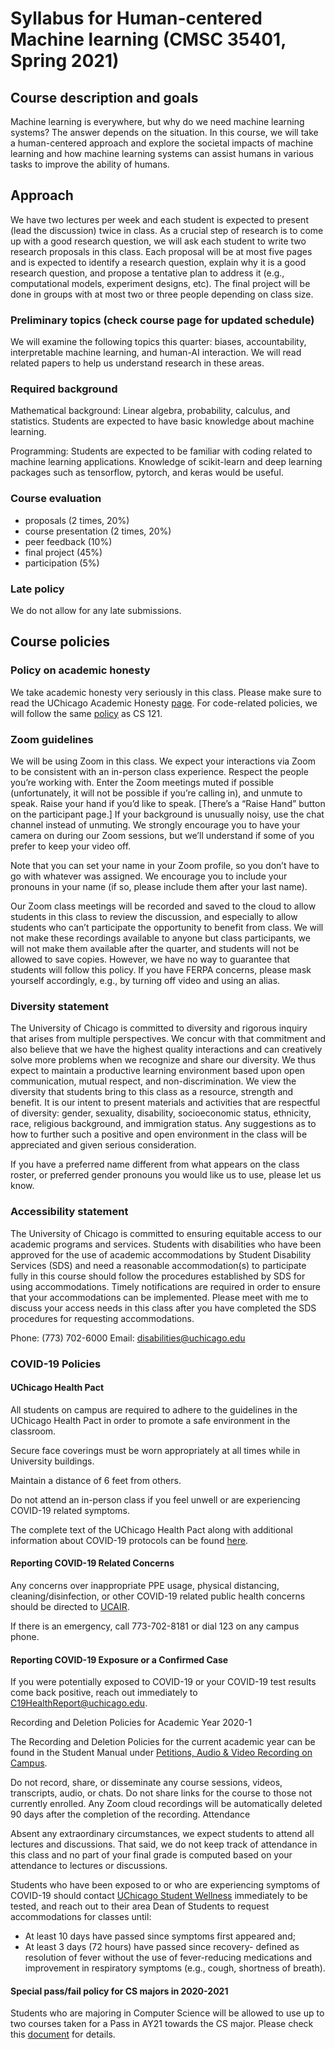 Syllabus for Human-centered Machine learning (CMSC 35401, Spring 2021)
===========================

## Course description and goals

Machine learning is everywhere, but why do we need machine learning systems? The answer depends on the situation. In this course, we will take a human-centered approach and explore the societal impacts of machine learning and how machine learning systems can assist humans in various tasks to improve the ability of humans.


## Approach

We have two lectures per week and each student is expected to present (lead the discussion) twice in class. As a crucial step of research is to come up with a good research question, we will ask each student to write two research proposals in this class.
Each proposal will be at most five pages and is expected to identify a research question, explain why it is a good research question, and propose a tentative plan to address it (e.g., computational models, experiment designs, etc).
The final project will be done in groups with at most two or three people depending on class size.

### Preliminary topics (check course page for updated schedule)

We will examine the following topics this quarter: biases, accountability, interpretable machine learning, and human-AI interaction. We will read related papers to help us understand research in these areas.

### Required background

Mathematical background:
Linear algebra, probability, calculus, and statistics. Students are expected to have basic knowledge about machine learning.

Programming: Students are expected to be familiar with coding related to machine learning applications. Knowledge of scikit-learn and deep learning packages such as tensorflow, pytorch, and keras would be useful.

### Course evaluation

* proposals (2 times, 20%)
* course presentation (2 times, 20%)
* peer feedback (10%)
* final project (45%)
* participation (5%)

### Late policy
We do not allow for any late submissions.

##  Course policies

### Policy on academic honesty

We take academic honesty very seriously in this class. Please make sure to read the UChicago Academic Honesty [page](http://college.uchicago.edu/advising/academic-integrity-student-conduct). For code-related policies, we will follow the same [policy](https://classes.cs.uchicago.edu/archive/2020/fall/12100-1/honesty.html) as CS 121.

### Zoom guidelines

We will be using Zoom in this class. We expect your interactions via Zoom to be consistent with an in-person class experience. Respect the people you’re working with. Enter the Zoom meetings muted if possible (unfortunately, it will not be possible if you’re calling in), and unmute to speak. Raise your hand if you’d like to speak. [There’s a “Raise Hand” button on the participant page.] If your background is unusually noisy, use the chat channel instead of unmuting. We strongly encourage you to have your camera on during our Zoom sessions, but we’ll understand if some of you prefer to keep your video off.

Note that you can set your name in your Zoom profile, so you don’t have to go with whatever was assigned. We encourage you to include your pronouns in your name (if so, please include them after your last name).

Our Zoom class meetings will be recorded and saved to the cloud to allow students in this class to review the discussion, and especially to allow students who can’t participate the opportunity to benefit from class. We will not make these recordings available to anyone but class participants, we will not make them available after the quarter, and students will not be allowed to save copies. However, we have no way to guarantee that students will follow this policy. If you have FERPA concerns, please mask yourself accordingly, e.g., by turning off video and using an alias.

### Diversity statement

The University of Chicago is committed to diversity and rigorous inquiry that arises from multiple perspectives. We concur with that commitment and also believe that we have the highest quality interactions and can creatively solve more problems when we recognize and share our diversity. We thus expect to maintain a productive learning environment based upon open communication, mutual respect, and non-discrimination. We view the diversity that students bring to this class as a resource, strength and benefit. It is our intent to present materials and activities that are respectful of diversity: gender, sexuality, disability, socioeconomic status, ethnicity, race, religious background, and immigration status. Any suggestions as to how to further such a positive and open environment in the class will be appreciated and given serious consideration.

If you have a preferred name different from what appears on the class roster, or preferred gender pronouns you would like us to use, please let us know.

### Accessibility statement

The University of Chicago is committed to ensuring equitable access to our academic programs and services. Students with disabilities who have been approved for the use of academic accommodations by Student Disability Services (SDS) and need a reasonable accommodation(s) to participate fully in this course should follow the procedures established by SDS for using accommodations. Timely notifications are required in order to ensure that your accommodations can be implemented. Please meet with me to discuss your access needs in this class after you have completed the SDS procedures for requesting accommodations.

Phone: (773) 702-6000 Email: disabilities@uchicago.edu

### COVID-19 Policies

#### UChicago Health Pact

All students on campus are required to adhere to the guidelines in the UChicago Health Pact in order to promote a safe environment in the classroom.

Secure face coverings must be worn appropriately at all times while in University buildings.

Maintain a distance of 6 feet from others.

Do not attend an in-person class if you feel unwell or are experiencing COVID-19 related symptoms.

The complete text of the UChicago Health Pact along with additional information about COVID-19 protocols can be found [here](https://goforward.uchicago.edu/health-requirements/#healthpact).

#### Reporting COVID-19 Related Concerns

Any concerns over inappropriate PPE usage, physical distancing, cleaning/disinfection, or other COVID-19 related public health concerns should be directed to [UCAIR](https://ehs-prd-01.uchicago.edu/ehsa-ucair/InjuryIllnessIndexUOFC-IT.html).

If there is an emergency, call 773-702-8181 or dial 123 on any campus phone.

#### Reporting COVID-19 Exposure or a Confirmed Case

If you were potentially exposed to COVID-19 or your COVID-19 test results come back positive, reach out immediately to C19HealthReport@uchicago.edu.

Recording and Deletion Policies for Academic Year 2020-1

The Recording and Deletion Policies for the current academic year can be found in the Student Manual under [Petitions, Audio & Video Recording on Campus](https://studentmanual.uchicago.edu/administrative-policies/additional-administrative-regulations/petitions-audio-video-recording-on-campus/).

Do not record, share, or disseminate any course sessions, videos, transcripts, audio, or chats.
Do not share links for the course to those not currently enrolled.
Any Zoom cloud recordings will be automatically deleted 90 days after the completion of the recording.
Attendance

Absent any extraordinary circumstances, we expect students to attend all lectures and discussions. That said, we do not keep track of attendance in this class and no part of your final grade is computed based on your attendance to lectures or discussions.

Students who have been exposed to or who are experiencing symptoms of COVID-19 should contact [UChicago Student Wellness](https://wellness.uchicago.edu/) immediately to be tested, and reach out to their area Dean of Students to request accommodations for classes until:

* At least 10 days have passed since symptoms first appeared and;
* At least 3 days (72 hours) have passed since recovery- defined as resolution of fever without the use of fever-reducing medications and improvement in respiratory symptoms (e.g., cough, shortness of breath).

#### Special pass/fail policy for CS majors in 2020-2021

Students who are majoring in Computer Science will be allowed to use up to two courses taken for a Pass in AY21 towards the CS major. Please check this [document](http://majors.cs.uchicago.edu/pass-fail-20-21.html) for details.



